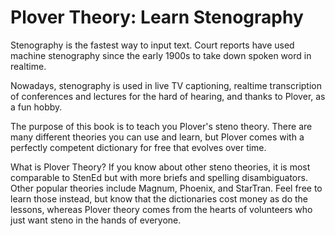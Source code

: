 # Plover Theory: Learn Stenography

Stenography is the fastest way to input text. Court reports have used machine stenography since the early 1900s to take down spoken word in realtime.

Nowadays, stenography is used in live TV captioning, realtime transcription of conferences and lectures for the hard of hearing, and thanks to Plover, as a fun hobby.

The purpose of this book is to teach you Plover's steno theory. There are many different theories you can use and learn, but Plover comes with a perfectly competent dictionary for free that evolves over time.

What is Plover Theory? If you know about other steno theories, it is most comparable to StenEd but with more briefs and spelling disambiguators. Other popular theories include Magnum, Phoenix, and StarTran. Feel free to learn those instead, but know that the dictionaries cost money as do the lessons, whereas Plover theory comes from the hearts of volunteers who just want steno in the hands of everyone.


